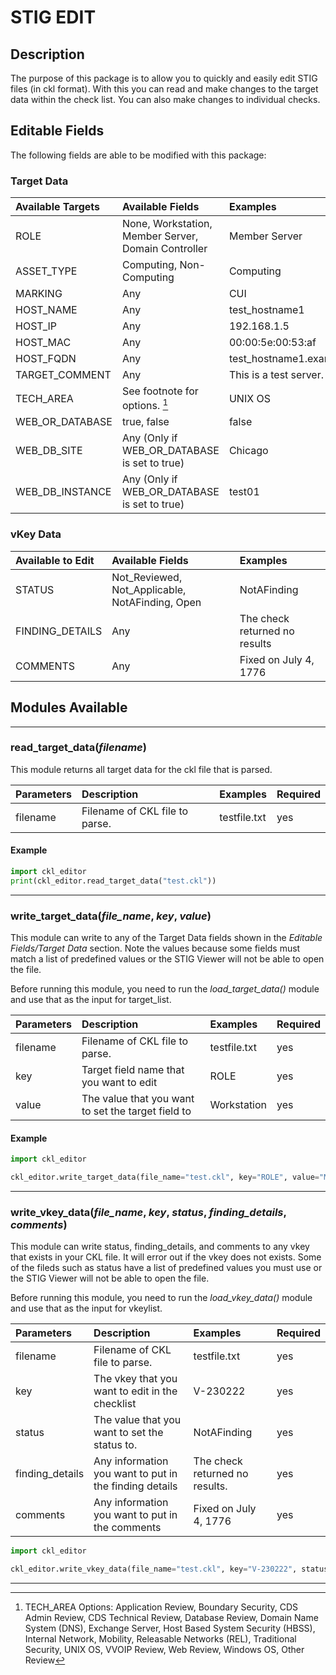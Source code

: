 # STIG EDIT

## Description

The purpose of this package is to allow you to quickly and easily edit STIG files (in ckl format). With this you can read and make changes to the target data within the check list. You can also make changes to individual checks.

## Editable Fields 

The following fields are able to be modified with this package:

### Target Data
| Available Targets | Available Fields                                          | Examples         |
|:------------------|:----------------------------------------------------------|:-----------------|
| ROLE              | None, Workstation, Member Server, Domain Controller       | Member Server    
| ASSET_TYPE        | Computing, Non-Computing                                  | Computing
| MARKING           | Any                                                       | CUI
| HOST_NAME         | Any                                                       | test_hostname1
| HOST_IP           | Any                                                       | 192.168.1.5
| HOST_MAC          | Any                                                       | 00:00:5e:00:53:af
| HOST_FQDN         | Any                                                       | test_hostname1.example.com
| TARGET_COMMENT    | Any                                                       | This is a test server.           
| TECH_AREA         | See footnote for options. [^1]                            | UNIX OS
| WEB_OR_DATABASE   | true, false                                               | false         
| WEB_DB_SITE       | Any (Only if WEB_OR_DATABASE is set to true)              | Chicago
| WEB_DB_INSTANCE   | Any (Only if WEB_OR_DATABASE is set to true)              | test01

[^1]: TECH_AREA Options: Application Review, Boundary Security, CDS Admin Review, CDS Technical Review, Database Review, Domain Name System (DNS), Exchange Server, Host Based System Security (HBSS), Internal Network, Mobility, Releasable Networks (REL), Traditional Security, UNIX OS, VVOIP Review, Web Review, Windows OS, Other Review


### vKey Data
| Available to Edit | Available Fields                                          | Examples         |
|:------------------|:----------------------------------------------------------|:-----------------|
| STATUS            | Not_Reviewed, Not_Applicable, NotAFinding, Open           | NotAFinding      
| FINDING_DETAILS   | Any                                                       | The check returned no results
| COMMENTS          | Any                                                       | Fixed on July 4, 1776

## Modules Available

---

### **read_target_data**(*filename*)

This module returns all target data for the ckl file that is parsed.

| Parameters        | Description                                               | Examples         | Required |
|:------------------|:----------------------------------------------------------|:-----------------|:---------|
| filename          | Filename of CKL file to parse.                            | testfile.txt     | yes

#### Example
```python
import ckl_editor
print(ckl_editor.read_target_data("test.ckl"))
```
    

---

### **write_target_data**(*file_name*, *key*, *value*)

This module can write to any of the Target Data fields shown in the *Editable Fields/Target Data* section. Note the values because some fields must match a list of predefined values or the STIG Viewer will not be able to open the file.

Before running this module, you need to run the *load_target_data()* module and use that as the input for target_list. 

| Parameters        | Description                                               | Examples         | Required |
|:------------------|:----------------------------------------------------------|:-----------------|:---------|
| filename          | Filename of CKL file to parse.                            | testfile.txt     | yes      
| key               | Target field name that you want to edit                   | ROLE             | yes      
| value             | The value that you want to set the target field to        | Workstation      | yes      

#### Example
```python
import ckl_editor

ckl_editor.write_target_data(file_name="test.ckl", key="ROLE", value="Member Server")
```

---

### **write_vkey_data**(*file_name*, *key*, *status*, *finding_details*, *comments*)

This module can write status, finding_details, and comments to any vkey that exists in your CKL file. It will error out if the vkey does not exists. Some of the fileds such as status have a list of predefined values you must use or the STIG Viewer will not be able to open the file.

Before running this module, you need to run the *load_vkey_data()* module and use that as the input for vkeylist.

| Parameters        | Description                                            | Examples         | Required |
|:------------------|:-------------------------------------------------------|:-----------------|:---------|
| filename          | Filename of CKL file to parse.                         | testfile.txt     | yes      
| key               | The vkey that you want to edit in the checklist        | V-230222         | yes      
| status            | The value that you want to set the status to.          | NotAFinding      | yes     
| finding_details   | Any information you want to put in the finding details | The check returned no results.| yes   
| comments          | Any information you want to put in the comments        | Fixed on July 4, 1776 | yes    

```python
import ckl_editor

ckl_editor.write_vkey_data(file_name="test.ckl", key="V-230222", status="Not_Reviewed", finding_details="Server was patched.\nThis is not a finding", comments="No Comment.")
```

---